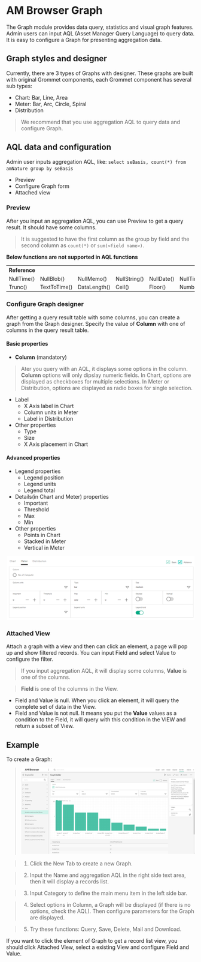 # AM Browser Graph

The Graph module provides data query, statistics and visual graph features. Admin users can input AQL (Asset Manager Query Language) to query data. It is easy to configure a Graph for presenting aggregation data.

## Graph styles and designer
Currently, there are 3 types of Graphs with designer. These graphs are built with original Grommet components, each Grommet component has several sub types:

- Chart: Bar, Line, Area
- Meter: Bar, Arc, Circle, Spiral
- Distribution

> We recommend that you use aggregation AQL to query data and configure Graph.

## AQL data and configuration

Admin user inputs aggregation AQL, like: `select seBasis, count(*) from amNature group by seBasis`

- Preview
- Configure Graph form
- Attached view

### Preview

After you input an aggregation AQL, you can use Preview to get a query result. It should have some columns.

> It is suggested to have the first column as the group by field and the second column as `count(*)` or `sum(<field name>)`.

**Below functions are not supported in AQL functions**

<table>
    <tr>
         <th colspan='6' align='left'>Reference</th>
    </tr>
    <tr>
        <td>NullTime()</td>
        <td>NullBlob()</td>
        <td>NullMemo()</td>
        <td>NullString()</td>
        <td>NullDate()</td>
        <td>NullTimeStamp()</td>
    </tr>
    <tr>
        <td>Trunc()</td>
        <td>TextToTime()</td>
        <td>DataLength()</td>
        <td>Ceil()</td>
        <td>Floor()</td>
        <td>NumberToTime()</td>
    </tr>
</table>

### Configure Graph designer

After getting a query result table with some columns,  you can create a graph from the Graph designer. Specify the value of **Column** with one of columns in the query result table.

#### Basic properties
- **Column** (mandatory)
> Ater you query with an AQL, it displays some options in the column. **Column** options will only dipslay numeric fields. In Chart, options are displayed as checkboxes for multiple selections. In Meter or Distribution, options are displayed as radio boxes for single selection.

- Label
    - X Axis label in Chart
    - Column units in Meter
    - Label in Distribution
- Other properties
    - Type
    - Size
    - X Axis placement in Chart

#### Advanced properties
-  Legend properties
    - Legend position
    - Legend units
    - Legend total
-  Details(in Chart and Meter) properties
    - Important
    - Threshold
    - Max
    - Min
- Other properties
    - Points in Chart
    - Stacked in Meter
    - Vertical in Meter

![Graph](../img/graph3.png)

### Attached View

Attach a graph with a view and then can click an element, a page will pop up and show filtered records. You can input Field and select Value to configure the filter.
>If you input aggregation AQL, it will display some columns, **Value** is one of the columns.

>**Field** is one of the columns in the View.

- Field and Value is null. When you click an element, it will query the complete set of data in the View.
- Field and Value is not null. It means you put the **Value** values as a condition to the Field, it will query with this condition in the VIEW and return a subset of View.

## Example

To create a Graph:

> ![Graph](../img/graph4.PNG)

> 1. Click the New Tab to create a new Graph.

> 2. Input the Name and aggregation AQL in the right side text area, then it will display a records list.

> 3. Input Category to define the main menu item in the left side bar.

> 4. Select options in Column, a Graph will be displayed (if there is no options, check the AQL). Then configure parameters for the Graph are displayed.

> 5. Try these functions: Query, Save, Delete, Mail and Download.

If you want to click the element of Graph to get a record list view, you should click Attached View, select a existing View and configure Field and Value.
